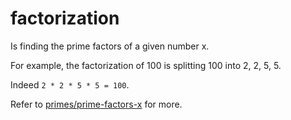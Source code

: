# factorization

Is finding the prime factors of a given number x.

For example, the factorization of 100 is splitting 100 into 2, 2, 5, 5.

Indeed `2 * 2 * 5 * 5 = 100`.

Refer to [primes/prime-factors-x](/primes/prime-factors-x/) for more.
